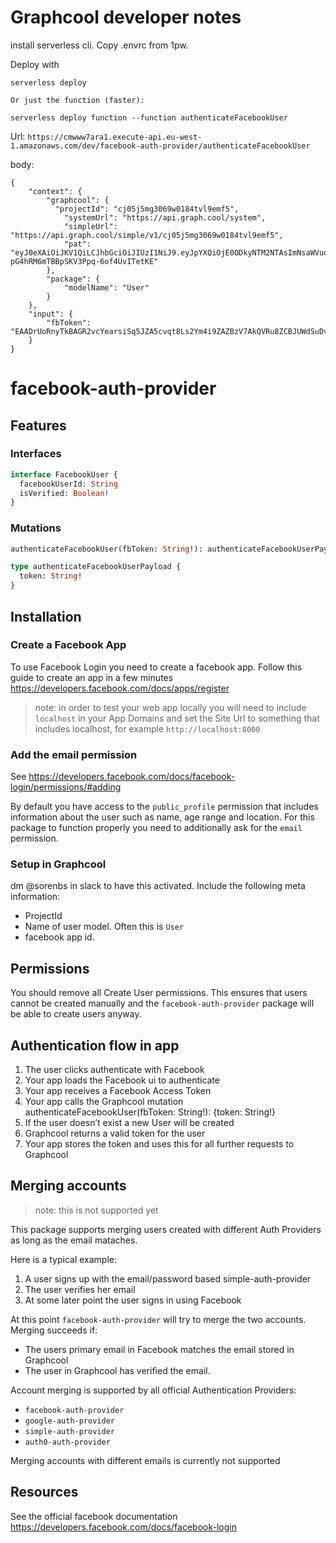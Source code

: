 # Graphcool developer notes

install serverless cli. Copy .envrc from 1pw.

Deploy with

```
serverless deploy

Or just the function (faster):

serverless deploy function --function authenticateFacebookUser
```

Url: `https://cmwww7ara1.execute-api.eu-west-1.amazonaws.com/dev/facebook-auth-provider/authenticateFacebookUser`

body:

```
{
	"context": {
		"graphcool": {
          "projectId": "cj05j5mg3069w0184tvl9emf5",
			"systemUrl": "https://api.graph.cool/system",
			"simpleUrl": "https://api.graph.cool/simple/v1/cj05j5mg3069w0184tvl9emf5",
			"pat": "eyJ0eXAiOiJKV1QiLCJhbGciOiJIUzI1NiJ9.eyJpYXQiOjE0ODkyNTM2NTAsImNsaWVudElkIjoiY2lubThhOHJuMDAwMmZpcWNvMDJkMWNlOSIsInByb2plY3RJZCI6ImNqMDVqNW1nMzA2OXcwMTg0dHZsOWVtZjUiLCJwZXJtYW5lbnRBdXRoVG9rZW5JZCI6ImNqMDVqNjZ6ajA2cXUwMTQ0aWV4a3p3cHUifQ.yOp0dcekPB-pG4hRM6mTBBpSKV3Ppq-6of4UvITetKE"
		},
		"package": {
			"modelName": "User"
		}
	},
	"input": {
		"fbToken": "EAADrUoRnyTkBAGR2vcYearsiSq5JZA5cvqt8Ls2Ym4i9ZAZBzV7AkQVRu8ZCBJUWdSuDvnlXn0XKcfpPK9etFQnZC5qc4ZB8H8nMEDhGfIARhHLvOL2aI8nlRK0h4CbH1eYYtGidhQt4BBEQ1wZC42H4tZBbpdwvCbav6idPJH6iKyJXDITPbXV2"
	}
}
```

# facebook-auth-provider

## Features

### Interfaces

```graphql
interface FacebookUser {
  facebookUserId: String
  isVerified: Boolean!
}
```

### Mutations

```graphql
authenticateFacebookUser(fbToken: String!): authenticateFacebookUserPayload

type authenticateFacebookUserPayload {
  token: String!
}
```

## Installation

### Create a Facebook App

To use Facebook Login you need to create a facebook app. Follow this guide to create an app in a few minutes https://developers.facebook.com/docs/apps/register

> note: in order to test your web app locally you will need to include `localhost` in your App Domains and set the Site Url to something that includes localhost, for example `http://localhost:8000`

### Add the email permission

See https://developers.facebook.com/docs/facebook-login/permissions/#adding

By default you have access to the `public_profile` permission that includes information about the user such as name, age range and location. For this package to function properly you need to additionally ask for the `email` permission.

### Setup in Graphcool

dm @sorenbs in slack to have this activated. Include the following meta information:

 - ProjectId
 - Name of user model. Often this is `User`
 - facebook app id.
 
## Permissions

You should remove all Create User permissions. This ensures that users cannot be created manually and the `facebook-auth-provider` package will be able to create users anyway.

## Authentication flow in app

1. The user clicks authenticate with Facebook
2. Your app loads the Facebook ui to authenticate
3. Your app receives a Facebook Access Token
4. Your app calls the Graphcool mutation authenticateFacebookUser(fbToken: String!): {token: String!}
5. If the user doesn’t exist a new User will be created
6. Graphcool returns a valid token for the user
7. Your app stores the token and uses this for all further requests to Graphcool

## Merging accounts

> note: this is not supported yet

This package supports merging users created with different Auth Providers as long as the email mataches.

Here is a typical example:

1. A user signs up with the email/password based simple-auth-provider
2. The user verifies her email
3. At some later point the user signs in using Facebook

At this point `facebook-auth-provider` will try to merge the two accounts. Merging succeeds if:

 - The users primary email in Facebook matches the email stored in Graphcool
 - The user in Graphcool has verified the email.
 
Account merging is supported by all official Authentication Providers:

 - `facebook-auth-provider`
 - `google-auth-provider`
 - `simple-auth-provider`
 - `auth0-auth-provider`

Merging accounts with different emails is currently not supported

## Resources

See the official facebook documentation https://developers.facebook.com/docs/facebook-login
